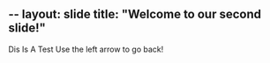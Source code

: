 --
layout: slide
title: "Welcome to our second slide!"
---
Dis Is A Test
Use the left arrow to go back!
